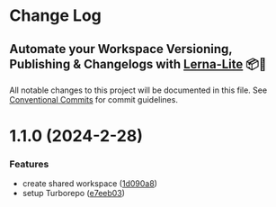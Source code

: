 # Change Log
## Automate your Workspace Versioning, Publishing & Changelogs with [Lerna-Lite](https://github.com/lerna-lite/lerna-lite) 📦🚀

All notable changes to this project will be documented in this file.
See [Conventional Commits](https://conventionalcommits.org) for commit guidelines.

# 1.1.0 (2024-2-28)

### Features

* create shared workspace ([1d090a8](https://github.com/tom-57blocks/setup-monorepo-demo/commit/1d090a85b4086f5a5dd9a987cc83414e5e4b775f))
* setup Turborepo ([e7eeb03](https://github.com/tom-57blocks/setup-monorepo-demo/commit/e7eeb036141efb292680ccda1c58626a76bfb757))
